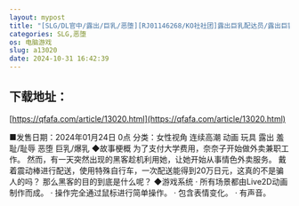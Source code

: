 ```yaml
---
layout: mypost
title: "[SLG/DL官中/露出/巨乳/恶堕][RJ01146268/KO社社团]露出巨乳配达员/露出巨乳配達員■ハッカーに付け込まれ■我慢できずに堕ちてしまった~~[Ver1.2][PC+"
categories: SLG,恶堕
os: 电脑游戏
slug: a13020
date: 2024-10-31 16:42:39
---
```


## 下载地址：

[https://qfafa.com/article/13020.html](https://qfafa.com/article/13020.html)

■发售日期：2024年01月24日 0点
分类：女性视角 连续高潮 动画 玩具 露出 羞耻/耻辱 恶堕 巨乳/爆乳
◆故事梗概
为了支付大学费用，奈奈子开始做外卖兼职工作。
然而，有一天突然出现的黑客趁机利用她，让她开始从事情色外卖服务。
戴着震动棒进行配送，使用特殊自行车，一次配送能得到20万日元，这真的不是骗人的吗？
那么黑客的目的到底是什么呢？
◆游戏系统
· 所有场景都由Live2D动画制作而成。
· 操作完全通过鼠标进行简单操作。
· 包含表情变化。
· 有声音。